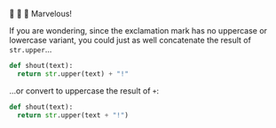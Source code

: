 :clap: :gem: :crown: Marvelous! 

If you are wondering, since the exclamation mark has no uppercase or lowercase variant, you could just as well concatenate the result of `str.upper`...

```python
def shout(text):
  return str.upper(text) + "!"  
```

...or convert to uppercase the result of `+`:

```python
def shout(text):
  return str.upper(text + "!")   
```
